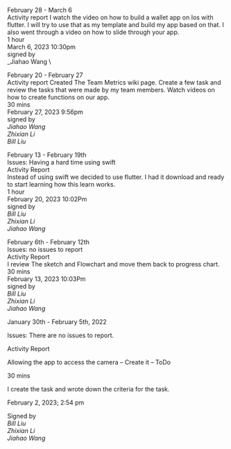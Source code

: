 February 28 - March 6\
Activity report
I watch the video on how to build a wallet app on Ios with flutter. I will try to use that as my template and build my app based on that. I also went through a video on how to slide through your app. \
1 hour \
March 6, 2023 10:30pm \
signed by \
_Jiahao Wang \

February 20 - February 27\
Activity report
Created The Team Metrics wiki page. Create a few task and review the tasks that were made by my team members. Watch videos on how to create functions on our app. \
30 mins \
February 27, 2023 9:56pm \
signed by \
_Jiahao Wang \
Zhixian Li \
Bill Liu_

February 13 - February 19th \
Issues: Having a hard time using swift \
Activity Report \
Instead of using swift we decided to use flutter. I had it download and ready to start learning how this learn works. \
1 hour \
February 20, 2023 10:02Pm \
signed by \
_Bill Liu \
Zhixian Li \
Jiahao Wang_

February 6th - February 12th \
Issues: no issues to report \
Activity Report \
I review The sketch and Flowchart and move them back to progress chart. \
30 mins \
February 13, 2023 10:03Pm \
signed by \
_Bill Liu \
Zhixian Li \
Jiahao Wang_

January 30th - February 5th, 2022 

Issues: There are no issues to report.

Activity Report

Allowing the app to access the camera – Create it – ToDo

30 mins

I create the task and wrote down the criteria for the task. 
 
February 2, 2023; 2:54 pm 

Signed by \
_Bill Liu \
Zhixian Li \
Jiahao Wang_